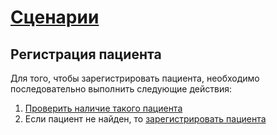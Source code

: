 # [Сценарии](../index.md)

## Регистрация пациента

Для того, чтобы зарегистрировать пациента, необходимо последовательно выполнить следующие действия:

1. [Проверить наличие такого пациента](../../methods/patient/search/index.md)
2. Если пациент не найден, то [зарегистрировать пациента](../../methods/patient/add/index.md)

